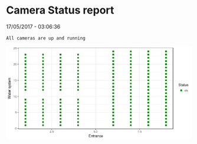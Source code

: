Camera Status report
================
17/05/2017 - 03:06:36

    All cameras are up and running

![](camreport_files/figure-markdown_github/unnamed-chunk-2-1.png)
